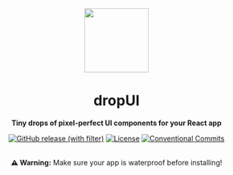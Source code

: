 <div align=center>
  <img src="https://github.com/dropui/dropui/assets/2014360/5563eec9-02b7-4199-b3cd-2321704b6179" height=128/>
  <h1>dropUI</h1>
  <b>Tiny drops of pixel-perfect UI components for your React app</b>
  
[![GitHub release (with filter)](https://img.shields.io/github/v/release/dropui/dropui?label&color=orange)](https://www.github.com/dropui/dropui/releases/latest)
[![License](https://img.shields.io/github/license/dropui/dropui?color=%232F3741)](LICENSE)
[![Conventional Commits](https://img.shields.io/badge/Conventional%20Commits-1.0.0-%23FE5196?logo=conventionalcommits&logoColor=white)](https://conventionalcommits.org)

<br/>
<b>⚠️ Warning:</b> Make sure your app is waterproof before installing!
